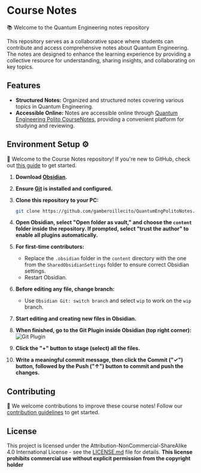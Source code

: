 # Course Notes

📚 Welcome to the Quantum Engineering notes repository

This repository serves as a collaborative space where students can contribute and access comprehensive notes about Quantum Engineering. The notes are designed to enhance the learning experience by providing a collective resource for understanding, sharing insights, and collaborating on key topics.

## Features

- **Structured Notes:** Organized and structured notes covering various topics in Quantum Engineering.
- **Accessible Online:** Notes are accessible online through [Quantum Engineering Polito CourseNotes](https://quantum-engineering-polito.github.io/CourseNotes/), providing a convenient platform for studying and reviewing.

## Environment Setup ⚙️

👋 Welcome to the Course Notes repository! If you're new to GitHub, check out [this guide](https://github.com/firstcontributions/first-contributions) to get started.

1. **Download [Obsidian](https://obsidian.md/).**
2. **Ensure [Git](https://git-scm.com/downloads) is installed and configured.**
3. **Clone this repository to your PC:**
    ```bash
    git clone https://github.com/gamberoillecito/QuantumEngPolitoNotes.git
    ```

4. **Open Obsidian, select "Open folder as vault," and choose the `content` folder inside the repository. If prompted, select "trust the author" to enable all plugins automatically.**

5. **For first-time contributors:**
    - Replace the `.obsidian` folder in the `content` directory with the one from the `SharedObsidianSettings` folder to ensure correct Obsidian settings.
    - Restart Obsidian.

6. **Before editing any file, change branch:**
    - Use `Obsidian Git: switch branch` and select `wip` to work on the `wip` branch.

8. **Start editing and creating new files in Obsidian.**

9. **When finished, go to the Git Plugin inside Obsidian (top right corner):**
    ![Git Plugin](https://github.com/gamberoillecito/QuantumEngPolitoNotes/assets/42670032/7a94b746-f15e-4938-b461-221aa19058d3)

10. **Click the "+" button to stage (select) all the files.**

11. **Write a meaningful commit message, then click the Commit ("✓") button, followed by the Push ("↑") button to commit and push the changes.**

## Contributing

🚀 We welcome contributions to improve these course notes! Follow our [contribution guidelines](CONTRIBUTING.md) to get started.

## License

This project is licensed under the Attribution-NonCommercial-ShareAlike 4.0 International License - see the [LICENSE.md](LICENSE.md) file for details.
**This license prohibits commercial use without explicit permission from the copyright holder**

